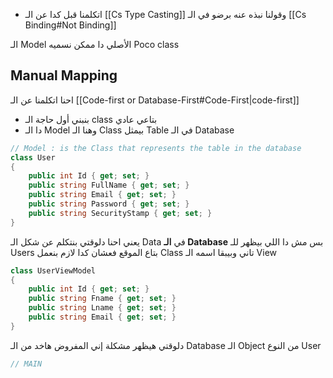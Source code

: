 - اتكلمنا قبل كدا عن الـ [[Cs Type Casting]] وقولنا نبذه عنه برضو في الـ [[Cs Binding#Not Binding]]

الـ Model الأصلي دا ممكن نسميه Poco class
## Manual Mapping
احنا اتكلمنا عن الـ [[Code-first or Database-First#Code-First|code-first]]
- بنبني أول حاجة الـ class بتاعي عادي
- دا الـ Model وهنا الـ Class بيمثل Table في الـ Database
```cs
// Model : is the Class that represents the table in the database
class User
{
    public int Id { get; set; }
    public string FullName { get; set; }
    public string Email { get; set; }
    public string Password { get; set; }
    public string SecurityStamp { get; set; }
}
```
يعني احنا دلوقتي بنتكلم عن شكل الـ Data في **الـ Database**
بس مش دا اللي بيظهر للـ Users بتاع الموقع
فعشان كدا لازم بنعمل Class تاني وبيبقا اسمه الـ View
```cs
class UserViewModel
{
    public int Id { get; set; }
    public string Fname { get; set; }
    public string Lname { get; set; }
    public string Email { get; set; }
}
```
دلوقتي هيظهر مشكلة إني المفروض هاخد من الـ Database الـ Object من النوع User
```cs
// MAIN

```
